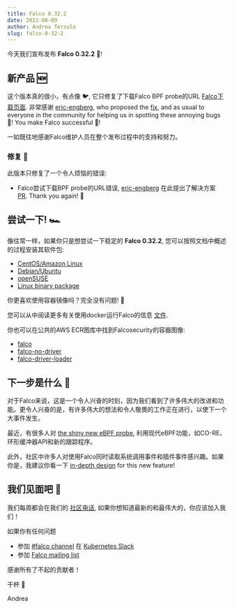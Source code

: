 ```yaml
---
title: Falco 0.32.2
date: 2022-08-09
author: Andrea Terzolo
slug: falco-0-32-2
---
```


今天我们宣布发布 **Falco 0.32.2** 🦅!

## 新产品 🆕

这个版本真的很小，有点像 🐦, 它只修复了下载Falco BPF probe的URL [Falco下载页面](https://download.falco.org/). 非常感谢 [eric-engberg](https://github.com/eric-engberg), who proposed the [fix](https://github.com/falcosecurity/falco/pull/2142), and as usual to everyone in the community for helping us in spotting these annoying bugs 🐛! You make Falco successful 🦅!

一如既往地感谢Falco维护人员在整个发布过程中的支持和努力。

### 修复 🐛

此版本只修复了一个令人烦恼的错误:

* Falco尝试下载BPF probe的URL错误, [eric-engberg](https://github.com/eric-engberg) 在此提出了解决方案 [PR](https://github.com/falcosecurity/falco/pull/2142). Thank you again! 🙏

## 尝试一下! 🏎️

像往常一样，如果你只是想尝试一下稳定的 **Falco 0.32.2**, 您可以按照文档中概述的过程安装其软件包:

* [CentOS/Amazon Linux](https://falco.org/docs/getting-started/installation/#centos-rhel)
* [Debian/Ubuntu](https://falco.org/docs/getting-started/installation/#debian)
* [openSUSE](https://falco.org/docs/getting-started/installation/#suse)
* [Linux binary package](https://falco.org/docs/getting-started/installation/#linux-binary)

你更喜欢使用容器镜像吗？完全没有问题! 🐳

您可以从中阅读更多有关使用docker运行Falco的信息 [文件](https://falco.org/docs/getting-started/running/#docker).

你也可以在公共的AWS ECR图库中找到Falcosecurity的容器图像:

* [falco](https://gallery.ecr.aws/falcosecurity/falco)
* [falco-no-driver](https://gallery.ecr.aws/falcosecurity/falco-no-driver)
* [falco-driver-loader](https://gallery.ecr.aws/falcosecurity/falco-driver-loader)

## 下一步是什么 🔮

对于Falco来说，这是一个令人兴奋的时刻，因为我们看到了许多伟大的改进和功能。更令人兴奋的是，有许多伟大的想法和令人敬畏的工作正在进行，以使下一个大事件发生。

最近，有很多人对 [the shiny new eBPF probe](https://github.com/falcosecurity/libs/pull/268), 利用现代eBPF功能，如CO-RE、环形缓冲器API和新的跟踪程序。

此外，社区中许多人对使用Falco同时读取系统调用事件和插件事件感兴趣。如果你是，我建议你看一下 [in-depth design](https://github.com/falcosecurity/falco/issues/2074) for this new feature!

## 我们见面吧 🤝

我们每周都会在我们的 [社区电话](https://github.com/falcosecurity/community),
如果你想知道最新的和最伟大的，你应该加入我们！

如果你有任何问题

* 参加 [#falco channel](https://kubernetes.slack.com/messages/falco) 在 [Kubernetes Slack](https://slack.k8s.io)
* 参加 [Falco mailing list](https://lists.cncf.io/g/cncf-falco-dev)

感谢所有了不起的贡献者！

干杯 🎊

Andrea
